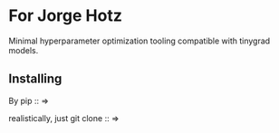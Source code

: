 # For Jorge Hotz

Minimal hyperparameter optimization tooling compatible with tinygrad models. 

## Installing

By pip :: => 

realistically, just git clone :: => 

```

```
